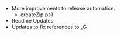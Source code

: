 - More improvements to release automation.
    - createZip.ps1
- Readme Updates.
- Updates to fix references to _G